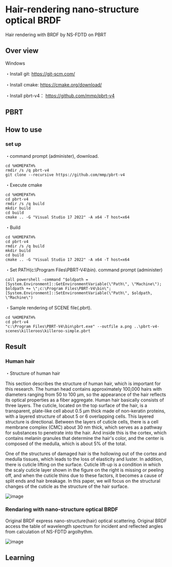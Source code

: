 # Hair-rendering nano-structure optical BRDF
Hair rendering with BRDF by NS-FDTD on PBRT

## Over view
Windows

・Install git: https://git-scm.com/

・Install cmake: https://cmake.org/download/

・Install pbrt-v4： https://github.com/mmp/pbrt-v4

## PBRT 

## How to use
### set up
・command prompt (administer), download.

```
cd %HOMEPATH%
rmdir /s /q pbrt-v4
git clone --recursive https://github.com/mmp/pbrt-v4
```

・Execute cmake

```
cd %HOMEPATH%
cd pbrt-v4
rmdir /s /q build
mkdir build
cd build
cmake .. -G "Visual Studio 17 2022" -A x64 -T host=x64
```

・Build

```
cd %HOMEPATH%
cd pbrt-v4
rmdir /s /q build
mkdir build
cd build
cmake .. -G "Visual Studio 17 2022" -A x64 -T host=x64
```

・Set PATH(c:\Program Files\PBRT-V4\bin). command prompt (administer)

```
call powershell -command "$oldpath = [System.Environment]::GetEnvironmentVariable(\"Path\", \"Machine\"); $oldpath += \";c:\Program Files\PBRT-V4\bin\"; [System.Environment]::SetEnvironmentVariable(\"Path\", $oldpath, \"Machine\")
```
・Sample rendering of SCENE file(.pbrt).

```
cd %HOMEPATH%
cd pbrt-v4
"c:\Program Files\PBRT-V4\bin\pbrt.exe" --outfile a.png ..\pbrt-v4-scenes\killeroos\killeroo-simple.pbrt
```


## Result
### Human hair
・Structure of human hair

This section describes the structure of human hair, which is important for this research. The human head contains approximately 100,000 hairs with diameters ranging from 50 to 100 µm, so the appearance of the hair reflects its optical properties as a fiber aggregate. Human hair basically consists of three layers. The cuticle, located on the top surface of the hair, is a transparent, plate-like cell about 0.5 µm thick made of non-keratin proteins, with a layered structure of about 5 or 6 overlapping cells. This layered structure is directional. Between the layers of cuticle cells, there is a cell membrane complex (CMC) about 30 nm thick, which serves as a pathway for substances to penetrate into the hair. And inside this is the cortex, which contains melanin granules that determine the hair's color, and the center is composed of the medulla, which is about 5% of the total.

One of the structures of damaged hair is the hollowing out of the cortex and medulla tissues, which leads to the loss of elasticity and luster. In addition, there is cuticle lifting on the surface. Cuticle lift-up is a condition in which the scaly cuticle layer shown in the figure on the right is missing or peeling off, and when the cuticle thins due to these factors, it becomes a cause of split ends and hair breakage. In this paper, we will focus on the structural changes of the cuticle as the structure of the hair surface.

![image](https://user-images.githubusercontent.com/57475794/219864271-3128cc04-cd74-4d81-9bbb-c928cae34529.png)

### Rendaring with nano-structure optical BRDF
Original BRDF express nano-structure(hair) optical scattering. Original BRDF access the table of wavelength spectrum for incident and reflected angles from calculation of NS-FDTD argolhythm.

![image](https://user-images.githubusercontent.com/57475794/219864552-4ce93d29-ccbc-4ef3-8f1e-2c673f64edfa.png)



## Learning
